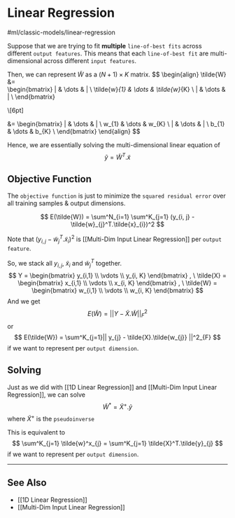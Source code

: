 # Linear Regression
#ml/classic-models/linear-regression

Suppose that we are trying to fit **multiple** `line-of-best fits` across different `output features`.
This means that each `line-of-best fit` are multi-dimensional across different `input features`.

Then, we can represent $\tilde{W}$ as a $(N+1) \times K$ matrix.
$$
\begin{align}
\tilde{W} &=  
\begin{bmatrix}
| & \dots & | \\
\tilde{w}_{1} & \dots & \tilde{w}_{K}  \\
| & \dots & | \\
\end{bmatrix}

\\[6pt]

&= \begin{bmatrix}
| & \dots & | \\
w_{1} & \dots & w_{K}  \\
| & \dots & | \\
b_{1} & \dots & b_{K} \\
\end{bmatrix}
\end{align}
$$

Hence, we are essentially solving the multi-dimensional linear equation of
$$
\tilde{y} = \tilde{W}^T.\tilde{x}
$$

## Objective Function
The `objective function` is just to minimize the `squared residual error` over all training samples & output dimensions.

$$
E(\tilde{W}) = \sum^N_{i=1} \sum^K_{j=1} (y_{i, j} - \tilde{w}_{j}^T.\tilde{x}_{i})^2
$$

Note that $(y_{i, j} - \tilde{w}_{j}^T.\tilde{x}_{i})^2$ is [[Multi-Dim Input Linear Regression]] per `output feature`.

So, we stack all $y_{i,j}$, $\tilde{x}_{i}$ and $\tilde{w}^T_{j}$ together.
$$
Y = 
\begin{bmatrix}
y_{i,1} \\
\vdots  \\
y_{i, K}
\end{bmatrix} , 
\
\tilde{X} = 
\begin{bmatrix}
x_{i,1} \\
\vdots  \\
x_{i, K}
\end{bmatrix} , 
\
\tilde{W} = 
\begin{bmatrix}
w_{i,1} \\
\vdots  \\
w_{i, K}
\end{bmatrix}  
$$
And we get
$$
E(\tilde{W}) = || Y - \tilde{X}.\tilde{W} ||^2_{F}
$$
or
$$
E(\tilde{W}) = \sum^K_{j=1}|| y_{j} - \tilde{X}.\tilde{w_{j}} ||^2_{F}
$$
if we want to represent per `output dimension`.

## Solving
Just as we did with [[1D Linear Regression]] and [[Multi-Dim Input Linear Regression]], we can solve 
$$
\tilde{W}^* = \tilde{X}^+.\tilde{y}
$$
where $\tilde{X}^+$ is the `pseudoinverse`

This is equivalent to
$$
\sum^K_{j=1} \tilde{w}^x_{j} = \sum^K_{j=1} \tilde{X}^T.\tilde{y}_{j}
$$
if we want to represent per `output dimension`.

---
## See Also
- [[1D Linear Regression]]
- [[Multi-Dim Input Linear Regression]]

